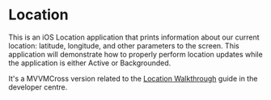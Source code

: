 Location
=========
 This is an iOS Location application that prints information about our current location: latitude, longitude, and other parameters to the screen. This application will demonstrate how to properly perform location updates while the application is either Active or Backgrounded.
 
It's a MVVMCross version related to the [Location Walkthrough](/guides/ios/application_fundamentals/backgrounding/part_4_ios_backgrounding_walkthroughs/location_walkthrough/) guide in the developer centre.

